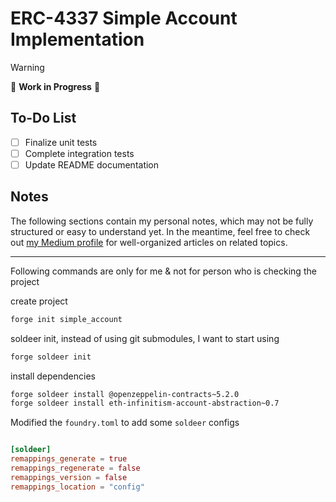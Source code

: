 # ERC-4337 Simple Account Implementation  

> [!WARNING]  
> 🚧 **Work in Progress** 🚧  

## To-Do List  

- [ ] Finalize unit tests  
- [ ] Complete integration tests  
- [ ] Update README documentation  

## Notes  

The following sections contain my personal notes, which may not be fully structured or easy to understand yet. In the meantime, feel free to check out [my Medium profile](https://medium.com/@nikbhintade) for well-organized articles on related topics.

-----------
Following commands are only for me & not for person who is checking the project

create project

```bash
forge init simple_account
```

soldeer init, instead of using git submodules, I want to start using

```bash
forge soldeer init
```

install dependencies

```bash
forge soldeer install @openzeppelin-contracts~5.2.0
forge soldeer install eth-infinitism-account-abstraction~0.7
```

Modified the `foundry.toml` to add some `soldeer` configs

```toml

[soldeer]
remappings_generate = true
remappings_regenerate = false
remappings_version = false
remappings_location = "config"

```


